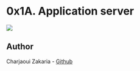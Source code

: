 # 0x1A. Application server

<img src="https://www.spaceotechnologies.com/wp-content/uploads/2023/05/What-is-an-Application-Server-1.png">

## Author

Charjaoui Zakaria - [Github](https://github.com/Zakry27)
